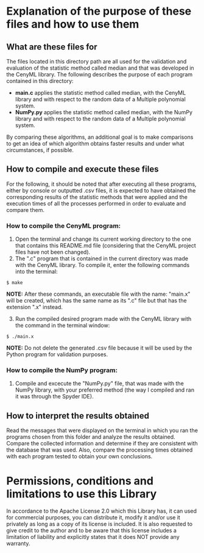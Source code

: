 
# Explanation of the purpose of these files and how to use them
  
## What are these files for
The files located in this directory path are all used for the validation and evaluation of the statistic method called median and that was developed in the CenyML library. The following describes the purpose of each program contained in this directory:

- **main.c** applies the statistic method called median, with the CenyML library and with respect to the random data of a Multiple polynomial system.
- **NumPy.py** applies the statistic method called median, with the NumPy library and with respect to the random data of a Multiple polynomial system.

By comparing these algorithms, an additional goal is to make comparisons to get an idea of which algorithm obtains faster results and under what circumstances, if possible.

## How to compile and execute these files
For the following, it should be noted that after executing all these programs, either by console or outputted .csv files, it is expected to have obtained the corresponding results of the statistic methods that were applied and the execution times of all the processes performed in order to evaluate and compare them.

### How to compile the CenyML program:
1. Open the terminal and change its current working directory to the one that contains this README.md file (considering that the CenyML project files have not been changed).
2. The ".c" program that is contained in the current directory was made with the CenyML library. To compile it, enter the following commands into the terminal:

```console
$ make
```

**NOTE:** After these commands, an executable file with the name: "main.x" will be created, which has the same name as its ".c" file but that has the extension ".x" instead.

3. Run the compiled desired program made with the CenyML library with the command in the terminal window:

```console
$ ./main.x
```

**NOTE:** Do not delete the generated .csv file because it will be used by the Python program for validation purposes.

### How to compile the NumPy program:
1. Compile and excecute the "NumPy.py" file, that was made with the NumPy library, with your preferred method (the way I compiled and ran it was through the Spyder IDE).

## How to interpret the results obtained
Read the messages that were displayed on the terminal in which you ran the programs chosen from this folder and analyze the results obtained. Compare the collected information and determine if they are consistent with the database that was used. Also, compare the processing times obtained with each program tested to obtain your own conclusions.

# Permissions, conditions and limitations to use this Library  
In accordance to the Apache License 2.0 which this Library has, it can used for commercial purposes, you can distribute it, modify it and/or use it privately as long as a copy of its license is included. It is also requested to give credit to the author and to be aware that this license includes a limitation of liability and explicitly states that it does NOT provide any warranty.
